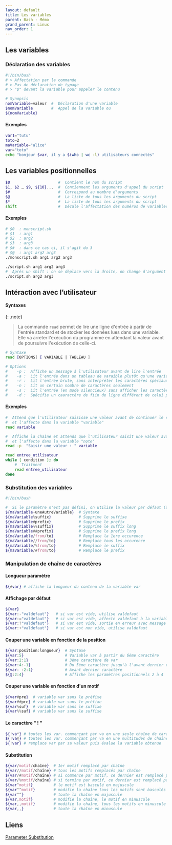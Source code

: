 ```yaml
---
layout: default
title: Les variables
parent: Bash - Mémo
grand_parent: Linux
nav_order: 1
---
```


## Les variables

### Déclaration des variables

```bash
#!/bin/bash
# > Affectation par la commande
# > Pas de déclaration de typage
# > "$" devant la variable pour appeler le contenu

# Synopsis
nomVariable=valeur  #  Déclaration d'une variable
$nomVariable        #  Appel de la variable ou
${nomVariable}
```

#### Exemples

```bash
var1="tutu"
toto=2
maVariable="alice"
var="toto"
echo "bonjour $var, il y a $(who | wc -l) utilisateurs connectés"
```

## Les variables positionnelles

```bash
$0                     #  Contient le nom du script
$1, $2 … $9, ${10}...  #  Contiennent les arguments d'appel du script
$#                     #  Correspond au nombre d'arguments
$@                     #  La liste de tous les arguments du script
$*                     #  La liste de tous les arguments du script
shift                  #  Décale l'affectation des numéros de variables positionnelles sur la droite
```

#### Exemples

```bash
# $0  : monscript.sh
# $1  : arg1
# $2  : arg2
# $3  : arg3
# $#  : dans ce cas ci, il s'agit du 3
# $@  : arg1 arg2 arg3
./monscript.sh arg1 arg2 arg3
```

```bash
./script.sh arg1 arg2 arg3
#  Aprés un shift : on se déplace vers la droite, on change d'argument
./script.sh arg2 arg3
```

## Intéraction avec l’utilisateur

#### Syntaxes

{: .note}

> La commande `read` permet de lire une ligne d'entrée à partir de l'entrée standard et de stocker les données lues dans une variable. Elle va arreter l'exécution du programme en attendant la valeur avant de poursuivre l'exécution de celle-ci.

```bash
# Syntaxe
read [OPTIONS] [ VARIABLE | TABLEAU ]

# Options
#    -p :  Affiche un message à l'utilisateur avant de lire l'entrée
#    -a :  Lit l'entrée dans un tableau de varaible plutôt qu'une variable unique
#    -r :  Lit l'entrée brute, sans interpréter les caractères spéciaux (ex : les antislashs)
#    -n :  Lit un certain nombre de caractères seulement
#    -s :  Lit l'entrée (en mode silencieux) sans afficher les caractères entrés
#    -d :  Spécifie un caaractère de fiin de ligne différent de celui par défaut ('\n')
```

#### Exemples

```bash
#  Attend que l'utilisateur saisisse une valeur avant de continuer le script,
#  et l'affecte dans la variable "variable"
read variable
```

```bash
#  Affiche la chaîne et attends que l'utilisateur saisît une valeur avant de continuer le script,
#  et l'affecte dans la variable "note"
read -p  "Saisir une valeur : " variable
```

```bash
read entree_utilisateur
while [ condition ]; do
    #  Traitment
    read entree_utilisateur
done
```

### Substitution des variables

```bash
#!/bin/bash

#  Si le paramètre n'est pas défini, on utilise la valeur par défaut (à droite)
${maVariable-uneAutreVariable}  # Syntaxe
${maVariable%suffix}	        # Supprime le suffixe
${maVariable#prefix}	        # Supprime le prefix
${maVariable%%suffix}	        # Supprime le suffix long
${maVariable##prefix}	        # Supprime le prefix long
${maVariable/from/to}	        # Remplace la 1ere occurence
${maVariable//from/to}	        # Remplace tous les occurence
${maVariable/%from/to}	        # Remplace le suffix
${maVariable/#from/to}	        # Remplace le prefix
```

### Manipulation de chaîne de caractères

#### Longueur paramètre

```bash
${#var} # affiche la longueur du contenu de la variable var
```

#### Affichage par défaut

```bash
${var}
${var:-"valdefaut"}   # si var est vide, utilise valdefaut
${var:="valdefaut"}   # si var est vide, affecte valdefaut à la variable variable
${var:?"valdefaut"}   # si var est vide, sortie en erreur avec message valdefaut
${var:+"valdefaut"}   # si var est non vide, utilise valdefaut
```

#### Couper une variable en fonction de la position

```bash
${var:position:longueur}  # Syntaxe
${var:5}                  # Variable var à partir du 6ème caractère
${var:2:1}                # 3ème caractère de var
${var:4:-1}               # Du 5ème caractère jusqu'à l'avant dernier caractère
${var: -2:1}              # Avant dernier caractère
${@:2:4}                  # Affiche les paramètres positionnels 2 à 4
```

#### Couper une variable en fonction d'un motif

```bash
${var#pre}  # variable var sans le préfixe
${var##pre} # variable var sans le préfixe
${var%suf}  # variable var sans le suffixe
${var%%suf} # variable var sans le suffixe
```

#### Le caractère " ! "

```bash
${!va*} # toutes les var. commençant par va en une seule chaîne de caractères
${!va@} # toutes les var. commençant par va en une multitudes de chaînes
${!var} # remplace var par sa valeur puis évalue la variable obtenue
```

#### Substitution

```bash
${var/motif/chaîne}  # 1er motif remplacé par chaîne
${var//motif/chaîne} # tous les motifs remplacés par chaîne
${var/#motif/chaîne} # si commence par motif, ce dernier est remplacé par chaîne
${var/%motif/chaîne} # si termine par motif, ce dernier est remplacé par chaîne Modification de la casse
${var^motif}         # le motif est basculé en majuscule
${var^^motif}        # modifie la chaîne tous les motifs sont basculés en majuscule
${var^^}             # toute la chaîne en majuscule
${var,motif}         # modifie la chaîne, le motif en minuscule
${var,,motif}        # modifie la chaîne, tous les motifs en minuscule
${var,,}             # toute la chaîne en minuscule
```

## Liens

[Parameter Substitution](https://tldp.org/LDP/abs/html/parameter-substitution.html)
